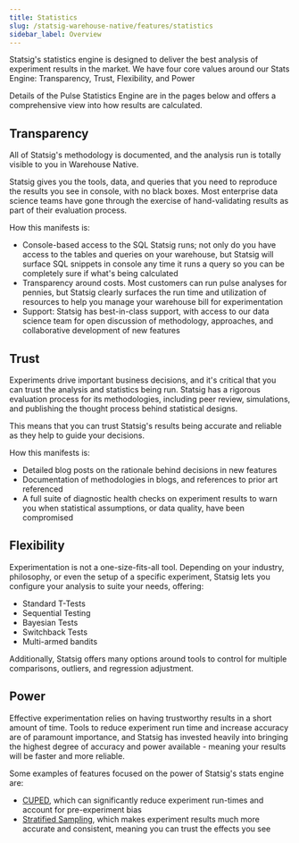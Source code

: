 ```yaml
---
title: Statistics
slug: /statsig-warehouse-native/features/statistics
sidebar_label: Overview
---
```


Statsig's statistics engine is designed to deliver the best analysis of experiment results in the market. We have four core values around our Stats Engine: Transparency, Trust, Flexibility, and Power

Details of the Pulse Statistics Engine are in the pages below and offers a comprehensive view into how results are calculated.

## Transparency

All of Statsig's methodology is documented, and the analysis run is totally visible to you in Warehouse Native.

Statsig gives you the tools, data, and queries that you need to reproduce the results you see in console, with no black boxes. Most enterprise data science teams have gone through the exercise of hand-validating results as part of their evaluation process.

How this manifests is:

- Console-based access to the SQL Statsig runs; not only do you have access to the tables and queries on your warehouse, but Statsig will surface SQL snippets in console any time it runs a query so you can be completely sure if what's being calculated
- Transparency around costs. Most customers can run pulse analyses for pennies, but Statsig clearly surfaces the run time and utilization of resources to help you manage your warehouse bill for experimentation
- Support: Statsig has best-in-class support, with access to our data science team for open discussion of methodology, approaches, and collaborative development of new features

## Trust

Experiments drive important business decisions, and it's critical that you can trust the analysis and statistics being run. Statsig has a rigorous evaluation process for its methodologies, including peer review, simulations, and publishing the thought process behind statistical designs.

This means that you can trust Statsig's results being accurate and reliable as they help to guide your decisions.

How this manifests is:

- Detailed blog posts on the rationale behind decisions in new features
- Documentation of methodologies in blogs, and references to prior art referenced
- A full suite of diagnostic health checks on experiment results to warn you when statistical assumptions, or data quality, have been compromised

## Flexibility

Experimentation is not a one-size-fits-all tool. Depending on your industry, philosophy, or even the setup of a specific experiment, Statsig lets you configure your analysis to suite your needs, offering:

- Standard T-Tests
- Sequential Testing
- Bayesian Tests
- Switchback Tests
- Multi-armed bandits

Additionally, Statsig offers many options around tools to control for multiple comparisons, outliers, and regression adjustment.

## Power

Effective experimentation relies on having trustworthy results in a short amount of time. Tools to reduce experiment run time and increase accuracy are of paramount importance, and Statsig has invested heavily into bringing the highest degree of accuracy and power available - meaning your results will be faster and more reliable.

Some examples of features focused on the power of Statsig's stats engine are:

- [CUPED](https://www.statsig.com/blog/cuped), which can significantly reduce experiment run-times and account for pre-experiment bias
- [Stratified Sampling](/experiments-plus/stratified-sampling), which makes experiment results much more accurate and consistent, meaning you can trust the effects you see
